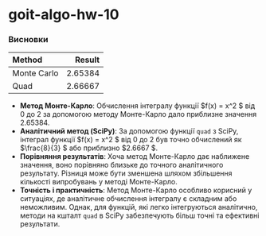 # goit-algo-hw-10

### Висновки
| Method      |   Result |
|:------------|---------:|
| Monte Carlo |  2.65384 |
| Quad        |  2.66667 |
- **Метод Монте-Карло**: Обчислення інтегралу функції $f(x) = x^2 $ від 0 до 2 за допомогою методу Монте-Карло дало приблизне значення 2.65384.
- **Аналітичний метод (SciPy)**: За допомогою функції `quad` з SciPy, інтеграл функції $f(x) = x^2 $ від 0 до 2 був точно обчислений як $\frac{8}{3} $ або приблизно $2.6667 $.
- **Порівняння результатів**: Хоча метод Монте-Карло дає наближене значення, воно порівняно близьке до точного аналітичного результату. Різниця може бути зменшена шляхом збільшення кількості випробувань у методі Монте-Карло.
- **Точність і практичність**: Метод Монте-Карло особливо корисний у ситуаціях, де аналітичне обчислення інтегралу є складним або неможливим. Однак, для функцій, які легко інтегруються аналітично, методи на кшталт `quad` в SciPy забезпечують більш точні та ефективні результати.